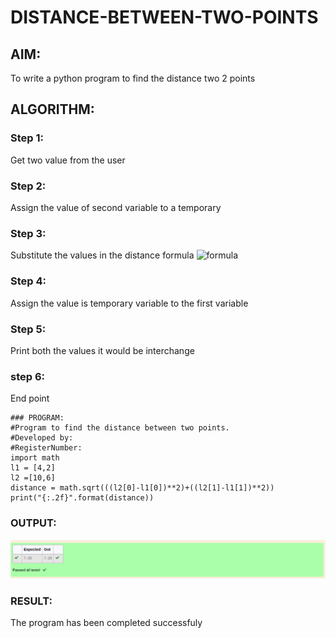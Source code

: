 # DISTANCE-BETWEEN-TWO-POINTS

## AIM:
To write a python program to find the distance two 2 points
## ALGORITHM:
### Step 1: 
Get two value from the user
### Step 2: 
Assign the value of second variable to a temporary
### Step 3: 
Substitute the values in the distance formula  ![formula](/formula.jpg)
### Step 4: 
Assign the value is temporary variable to the first variable
### Step 5: 
Print both the values it would be interchange
### step 6:
End point
```
### PROGRAM:
#Program to find the distance between two points.
#Developed by: 
#RegisterNumber:
import math
l1 = [4,2]
l2 =[10,6]
distance = math.sqrt(((l2[0]-l1[0])**2)+((l2[1]-l1[1])**2))
print("{:.2f}".format(distance))
```
  


### OUTPUT:
![outpur](./Screenshot%20from%202022-12-28%2021-55-51.png)


### RESULT:
The program has been completed successfuly

